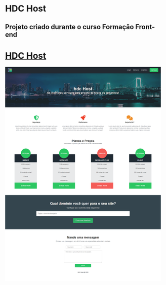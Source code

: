 # HDC Host
## Projeto criado durante o curso Formação Front-end

# <a href="">HDC Host</a>

<img src="img/banner-projeto.png" alt="">